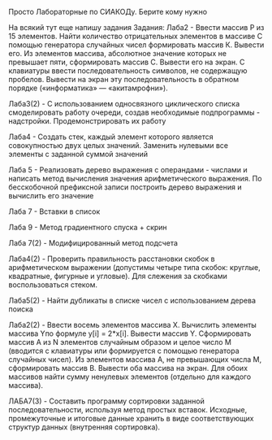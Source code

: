 Просто Лабораторные по СИАКОДу. Берите кому нужно

На всякий тут еще напишу задания 
Задания:
Лаба2 - Ввести массив Р из 15 элементов. Найти количество отрицательных элементов в массиве
С помощью генератора случайных чисел формировать массив К. Вывести его. Из элементов массива, абсолютное значение которых не превышает пяти, сформировать массив С. Вывести его на экран.
С клавиатуры ввести последовательность символов, не содержащую пробелов. Вывести на экран эту последовательность в обратном порядке («информатика» — «акитамрофни»).

Лаба3(2) -  С использованием односвязного циклического списка смоделировать
работу очереди, создав необходимые подпрограммы - надстройки.
Продемонстрировать их работу

Лаба4 - Создать стек, каждый элемент которого является совокупностью двух целых значений. Заменить нулевыми все элементы с заданной суммой значений

Лаба 5 - Реализовать дерево выражения с операндами - числами и написать метод
вычисления значения арифметического выражения. По бесскобочной префиксной
записи построить дерево выражения и вычислить его значение

Лаба 7 - Вставки в список

Лаба 9 - Метод градиентного спуска + скрин

Лаба 7(2) - Модифицированный метод подсчета

Лаба4(2) - Проверить правильность расстановки скобок в арифметическом выражении (допустимы четыре типа скобок: круглые, квадратные, фигурные и угловые). Для слежения за скобками воспользоваться стеком.

Лаба5(2) - Найти дубликаты в списке чисел с использованием дерева поиска

Лаба2(2) -  Ввести восемь элементов массива X. Вычислить элементы массива Yпо формуле
y[i] = 2*x[i]. Вывести массив Y.
Сформировать массив A из N элементов случайным образом и целое число М
(вводится с клавиатуры или формируется с помощью генератора случайных чисел). Из
элементов массива А, не превышающих числа M, сформировать массив В. Вывести оба
массива на экран. Для обоих массивов найти сумму ненулевых элементов (отдельно для
каждого массива).

ЛАБА7(3) - Составить программу сортировки заданной последовательности, используя метод простых вставок. Исходные, промежуточные и итоговые данные хранить в виде соответствующих структур данных (внутренняя сортировка).
